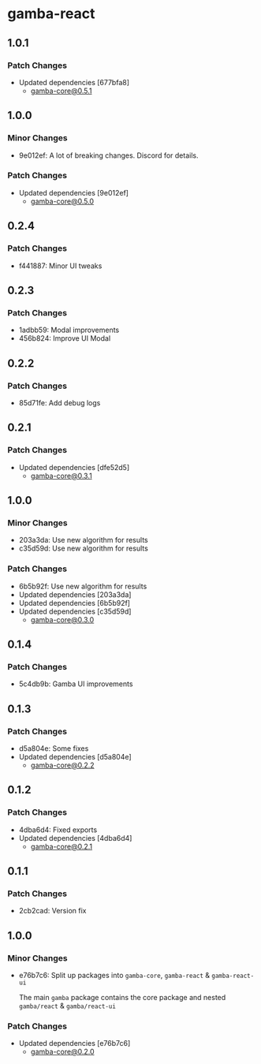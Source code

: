 # gamba-react

## 1.0.1

### Patch Changes

- Updated dependencies [677bfa8]
  - gamba-core@0.5.1

## 1.0.0

### Minor Changes

- 9e012ef: A lot of breaking changes. Discord for details.

### Patch Changes

- Updated dependencies [9e012ef]
  - gamba-core@0.5.0

## 0.2.4

### Patch Changes

- f441887: Minor UI tweaks

## 0.2.3

### Patch Changes

- 1adbb59: Modal improvements
- 456b824: Improve UI Modal

## 0.2.2

### Patch Changes

- 85d71fe: Add debug logs

## 0.2.1

### Patch Changes

- Updated dependencies [dfe52d5]
  - gamba-core@0.3.1

## 1.0.0

### Minor Changes

- 203a3da: Use new algorithm for results
- c35d59d: Use new algorithm for results

### Patch Changes

- 6b5b92f: Use new algorithm for results
- Updated dependencies [203a3da]
- Updated dependencies [6b5b92f]
- Updated dependencies [c35d59d]
  - gamba-core@0.3.0

## 0.1.4

### Patch Changes

- 5c4db9b: Gamba UI improvements

## 0.1.3

### Patch Changes

- d5a804e: Some fixes
- Updated dependencies [d5a804e]
  - gamba-core@0.2.2

## 0.1.2

### Patch Changes

- 4dba6d4: Fixed exports
- Updated dependencies [4dba6d4]
  - gamba-core@0.2.1

## 0.1.1

### Patch Changes

- 2cb2cad: Version fix

## 1.0.0

### Minor Changes

- e76b7c6: Split up packages into `gamba-core`, `gamba-react` & `gamba-react-ui`

  The main `gamba` package contains the core package and nested `gamba/react` & `gamba/react-ui`

### Patch Changes

- Updated dependencies [e76b7c6]
  - gamba-core@0.2.0
